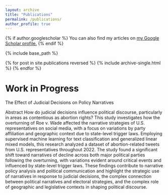 ```yaml
---
layout: archive
title: "Publications"
permalink: /publications/
author_profile: true
---
```


{% if author.googlescholar %}
  You can also find my articles on <u><a href="{{author.googlescholar}}">my Google Scholar profile</a>.</u>
{% endif %}

{% include base_path %}

{% for post in site.publications reversed %}
  {% include archive-single.html %}
{% endfor %}


Work in Progress
======

The Effect of Judicial Decisions on Policy Narratives

Abstract
How do judicial decisions influence political discourse, particularly in areas as contentious as abortion rights? This study investigates how the overturning of Roe v. Wade affected the narrative strategies of U.S. representatives on social media, with a focus on variations by party affiliation and geographic context due to state-level trigger laws. Employing supervised machine learning for text classification and generalized linear mixed models, this research analyzed a dataset of abortion-related tweets from U.S. representatives throughout 2022. The study found a significant shift toward narratives of decline across both major political parties following the overturning, with variations evident around critical events and influenced by state-level trigger laws. These findings contribute to narrative policy analysis and political communication and highlight the strategic use of narratives in response to judicial decisions, the complex connection between political narratives and electoral strategies, and the complex role of geographic and legislative contexts in shaping political discourse.


